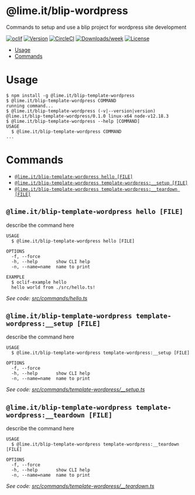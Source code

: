 @lime.it/blip-wordpress
=======================

Commands to setup and use a blip project for wordpress site development

[![oclif](https://img.shields.io/badge/cli-oclif-brightgreen.svg)](https://oclif.io)
[![Version](https://img.shields.io/npm/v/@lime.it/blip-wordpress.svg)](https://npmjs.org/package/@lime.it/blip-wordpress)
[![CircleCI](https://circleci.com/gh/lime-it/blip-wordpress/tree/master.svg?style=shield)](https://circleci.com/gh/lime-it/blip-wordpress/tree/master)
[![Downloads/week](https://img.shields.io/npm/dw/@lime.it/blip-wordpress.svg)](https://npmjs.org/package/@lime.it/blip-wordpress)
[![License](https://img.shields.io/npm/l/@lime.it/blip-wordpress.svg)](https://github.com/lime-it/blip-wordpress/blob/master/package.json)

<!-- toc -->
* [Usage](#usage)
* [Commands](#commands)
<!-- tocstop -->
# Usage
<!-- usage -->
```sh-session
$ npm install -g @lime.it/blip-template-wordpress
$ @lime.it/blip-template-wordpress COMMAND
running command...
$ @lime.it/blip-template-wordpress (-v|--version|version)
@lime.it/blip-template-wordpress/0.1.0 linux-x64 node-v12.18.3
$ @lime.it/blip-template-wordpress --help [COMMAND]
USAGE
  $ @lime.it/blip-template-wordpress COMMAND
...
```
<!-- usagestop -->
# Commands
<!-- commands -->
* [`@lime.it/blip-template-wordpress hello [FILE]`](#limeitblip-template-wordpress-hello-file)
* [`@lime.it/blip-template-wordpress template-wordpress:__setup [FILE]`](#limeitblip-template-wordpress-template-wordpress__setup-file)
* [`@lime.it/blip-template-wordpress template-wordpress:__teardown [FILE]`](#limeitblip-template-wordpress-template-wordpress__teardown-file)

## `@lime.it/blip-template-wordpress hello [FILE]`

describe the command here

```
USAGE
  $ @lime.it/blip-template-wordpress hello [FILE]

OPTIONS
  -f, --force
  -h, --help       show CLI help
  -n, --name=name  name to print

EXAMPLE
  $ oclif-example hello
  hello world from ./src/hello.ts!
```

_See code: [src/commands/hello.ts](https://github.com/lime-it/blip-wordpress/blob/v0.1.0/src/commands/hello.ts)_

## `@lime.it/blip-template-wordpress template-wordpress:__setup [FILE]`

describe the command here

```
USAGE
  $ @lime.it/blip-template-wordpress template-wordpress:__setup [FILE]

OPTIONS
  -f, --force
  -h, --help       show CLI help
  -n, --name=name  name to print
```

_See code: [src/commands/template-wordpress/__setup.ts](https://github.com/lime-it/blip-wordpress/blob/v0.1.0/src/commands/template-wordpress/__setup.ts)_

## `@lime.it/blip-template-wordpress template-wordpress:__teardown [FILE]`

describe the command here

```
USAGE
  $ @lime.it/blip-template-wordpress template-wordpress:__teardown [FILE]

OPTIONS
  -f, --force
  -h, --help       show CLI help
  -n, --name=name  name to print
```

_See code: [src/commands/template-wordpress/__teardown.ts](https://github.com/lime-it/blip-wordpress/blob/v0.1.0/src/commands/template-wordpress/__teardown.ts)_
<!-- commandsstop -->

